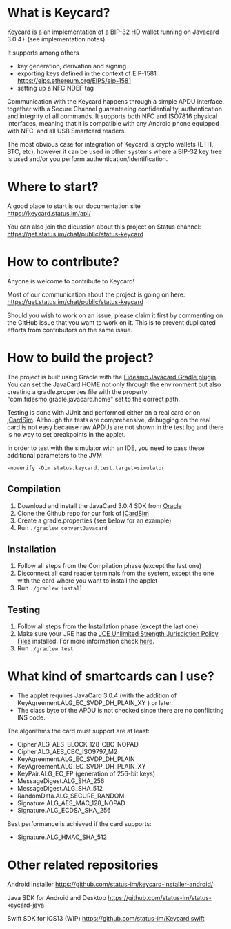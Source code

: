 # What is Keycard?

Keycard is a an implementation of a BIP-32 HD wallet running on Javacard 3.0.4+ (see implementation notes)

It supports among others
- key generation, derivation and signing
- exporting keys defined in the context of EIP-1581 https://eips.ethereum.org/EIPS/eip-1581
- setting up a NFC NDEF tag

Communication with the Keycard happens through a simple APDU interface, together with a Secure Channel guaranteeing confidentiality, authentication and integrity of all commands. It supports both NFC and ISO7816 physical interfaces, meaning that it is compatible with any Android phone equipped with NFC, and all USB Smartcard readers.

The most obvious case for integration of Keycard is crypto wallets (ETH, BTC, etc), however it can be used in other systems where a BIP-32 key tree is used and/or you perform authentication/identification.

# Where to start?

A good place to start is our documentation site https://keycard.status.im/api/

You can also join the dicussion about this project on Status channel: https://get.status.im/chat/public/status-keycard

# How to contribute? 

Anyone is welcome to contribute to Keycard! 

Most of our communication about the project is going on here: https://get.status.im/chat/public/status-keycard

Should you wish to work on an issue, please claim it first by commenting on the GitHub issue that you want to work on it. This is to prevent duplicated efforts from contributors on the same issue.

# How to build the project?

The project is built using Gradle with the [Fidesmo Javacard Gradle plugin](https://github.com/fidesmo/gradle-javacard).
You can set the JavaCard HOME not only through the environment but also creating a gradle.properties file with the 
property "com.fidesmo.gradle.javacard.home" set to the correct path.

Testing is done with JUnit and performed either on a real card or on [jCardSim](https://github.com/status-im/jcardsim). 
Although the tests are comprehensive, debugging on the real card is not easy because raw APDUs are not shown in the test 
log and there is no way to set breakpoints in the applet. 

In order to test with the simulator with an IDE, you need to pass these additional parameters to the JVM

```-noverify -Dim.status.keycard.test.target=simulator```

## Compilation
1. Download and install the JavaCard 3.0.4 SDK from [Oracle](http://www.oracle.com/technetwork/java/javasebusiness/downloads/java-archive-downloads-javame-419430.html#java_card_kit-classic-3_0_4-rr-bin-do)
2. Clone the Github repo for our fork of [jCardSim](https://github.com/status-im/jcardsim)
3. Create a gradle.properties (see below for an example)
4. Run `./gradlew convertJavacard`

## Installation
1. Follow all steps from the Compilation phase (except the last one)
2. Disconnect all card reader terminals from the system, except the one with the card where you want to install the applet
3. Run `./gradlew install`

## Testing
1. Follow all steps from the Installation phase (except the last one)
2. Make sure your JRE has the [JCE Unlimited Strength Jurisdiction Policy Files](http://www.oracle.com/technetwork/java/javase/downloads/jce8-download-2133166.html)
   installed. For more information check [here](https://stackoverflow.com/questions/41580489/how-to-install-unlimited-strength-jurisdiction-policy-files).
3. Run `./gradlew test`

# What kind of smartcards can I use? 

* The applet requires JavaCard 3.0.4 (with the addition of KeyAgreement.ALG_EC_SVDP_DH_PLAIN_XY
) or later.
* The class byte of the APDU is not checked since there are no conflicting INS code.

The algorithms the card must support are at least:
* Cipher.ALG_AES_BLOCK_128_CBC_NOPAD
* Cipher.ALG_AES_CBC_ISO9797_M2
* KeyAgreement.ALG_EC_SVDP_DH_PLAIN
* KeyAgreement.ALG_EC_SVDP_DH_PLAIN_XY
* KeyPair.ALG_EC_FP (generation of 256-bit keys)
* MessageDigest.ALG_SHA_256
* MessageDigest.ALG_SHA_512
* RandomData.ALG_SECURE_RANDOM
* Signature.ALG_AES_MAC_128_NOPAD
* Signature.ALG_ECDSA_SHA_256

Best performance is achieved if the card supports:
* Signature.ALG_HMAC_SHA_512

# Other related repositories

Android installer https://github.com/status-im/keycard-installer-android/

Java SDK for Android and Desktop https://github.com/status-im/status-keycard-java

Swift SDK for iOS13 (WIP) https://github.com/status-im/Keycard.swift
